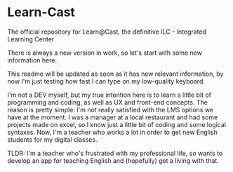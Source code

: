 # Learn-Cast
The official repository for Learn@Cast, the definitive ILC - Integrated Learning Center

There is always a new version in work, so let's start with some new information here.

This readme will be updated as soon as it has new relevant information, by now I'm just testing how fast I can type on my low-quality keyboard.

I'm not a DEV myself, but my true intention here is to learn a little bit of programming and coding, as well as UX and front-end concepts. The reason is pretty simple: I'm not really satisfied with the LMS options we have at the moment. I was a manager at a local restaurant and had some projects made on excel, so I know just a little bit of coding and some logical syntaxes. Now, I'm a teacher who works a lot in order to get new English students for my digital classes.

TLDR: I'm a teacher who's frustrated with my professional life, so wants to develop an app for teaching English and (hopefully) get a living with that.
